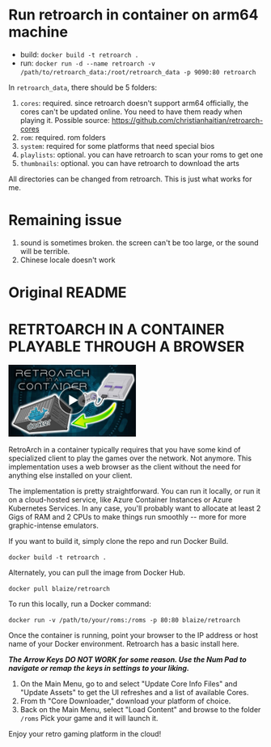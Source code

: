 # Run retroarch in container on arm64 machine

* build: `docker build -t retroarch .`
* run: `docker run -d --name retroarch -v /path/to/retroarch_data:/root/retroarch_data -p 9090:80 retroarch`

In `retroarch_data`, there should be 5 folders:

1. `cores`: required. since retroarch doesn't support arm64 officially, the cores can't be updated online. You need to have them ready when playing it. Possible source: <https://github.com/christianhaitian/retroarch-cores>
2. `rom`: required. rom folders
3. `system`: required for some platforms that need special bios
4. `playlists`: optional. you can have retroarch to scan your roms to get one
5. `thumbnails`: optional. you can have retroarch to download the arts

All directories can be changed from retroarch. This is just what works for me.

# Remaining issue

1. sound is sometimes broken. the screen can't be too large, or the sound will be terrible.
2. Chinese locale doesn't work

# Original README

# RETRTOARCH IN A CONTAINER PLAYABLE THROUGH A BROWSER

[<img src="retroarch.jpg" width="50%">](https://www.youtube.com/watch?v=6gqXNirjNeU "RETRTOARCH IN A CONTAINER")

RetroArch in a container typically requires that you have some kind of specialized client to play the games over the network. Not anymore. This implementation uses a web browser as the client without the need for anything else installed on your client.

The implementation is pretty straightforward. You can run it locally, or run it on a cloud-hosted service, like Azure Container Instances or Azure Kubernetes Services. In any case, you'll probably want to allocate at least 2 Gigs of RAM and 2 CPUs to make things run smoothly -- more for more graphic-intense emulators.

If you want to build it, simply clone the repo and run Docker Build.

`docker build -t retroarch . `

Alternately, you can pull the image from Docker Hub.

`docker pull blaize/retroarch`

To run this locally, run a Docker command:

`docker run -v /path/to/your/roms:/roms -p 80:80 blaize/retroarch`

Once the container is running, point your browser to the IP address or host name of your Docker environment. Retroarch has a basic install here.

***The Arrow Keys DO NOT WORK for some reason. Use the Num Pad to navigate or remap the keys in settings to your liking.***

1. On the Main Menu, go to and select "Update Core Info Files" and "Update Assets" to get the UI refreshes and a list of available Cores.
2. From th "Core Downloader," download your platform of choice.
3. Back on the Main Menu, select "Load Content" and browse to the folder `/roms` Pick your game and it will launch it.

Enjoy your retro gaming platform in the cloud!

